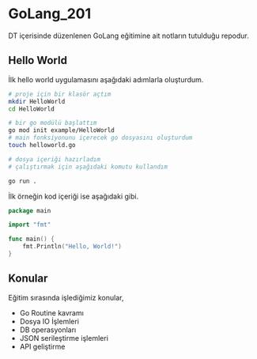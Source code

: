 # GoLang_201

DT içerisinde düzenlenen GoLang eğitimine ait notların tutulduğu repodur.

## Hello World

İlk hello world uygulamasını aşağıdaki adımlarla oluşturdum.

```bash
# proje için bir klasör açtım
mkdir HelloWorld
cd HelloWorld

# bir go modülü başlattım
go mod init example/HelloWorld
# main fonksiyonunu içerecek go dosyasını oluşturdum
touch helloworld.go

# dosya içeriği hazırladım
# çalıştırmak için aşağıdaki komutu kullandım

go run .
```

İlk örneğin kod içeriği ise aşağıdaki gibi.

```go
package main

import "fmt"

func main() {
	fmt.Println("Hello, World!")
}
```

## Konular

Eğitim sırasında işlediğimiz konular,

- Go Routine kavramı
- Dosya IO İşlemleri
- DB operasyonları
- JSON serileştirme işlemleri
- API geliştirme